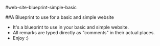 #web-site-blueprint-simple-basic

##A Blueprint to use for a basic and simple website

*   It's a blueprint to use in your basic and simple website.  
*   All remarks are typed directly as "comments" in their actual places.
*   Enjoy :)